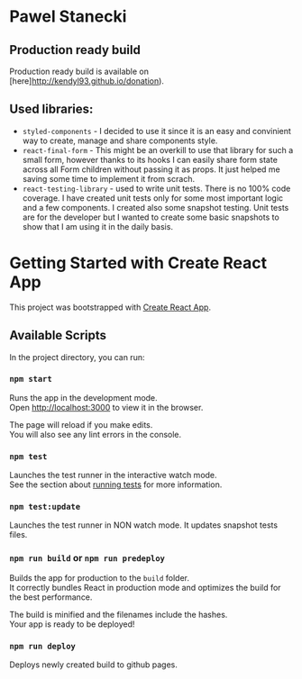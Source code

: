 # Pawel Stanecki

## Production ready build

Production ready build is available on [here]http://kendyl93.github.io/donation).

## Used libraries:

- `styled-components` - I decided to use it since it is an easy and convinient way to create, manage and share components style.
- `react-final-form` - This might be an overkill to use that library for such a small form, however thanks to its hooks I can easily share form state across all Form children without passing it as props. It just helped me saving some time to implement it from scrach.
- `react-testing-library` - used to write unit tests. There is no 100% code coverage. I have created unit tests only for some most important logic and a few components. I created also some snapshot testing. Unit tests are for the developer but I wanted to create some basic snapshots to show that I am using it in the daily basis.

# Getting Started with Create React App

This project was bootstrapped with [Create React App](https://github.com/facebook/create-react-app).

## Available Scripts

In the project directory, you can run:

### `npm start`

Runs the app in the development mode.\
Open [http://localhost:3000](http://localhost:3000) to view it in the browser.

The page will reload if you make edits.\
You will also see any lint errors in the console.

### `npm test`

Launches the test runner in the interactive watch mode.\
See the section about [running tests](https://facebook.github.io/create-react-app/docs/running-tests) for more information.

### `npm test:update`

Launches the test runner in NON watch mode. It updates snapshot tests files.

### `npm run build` or `npm run predeploy`

Builds the app for production to the `build` folder.\
It correctly bundles React in production mode and optimizes the build for the best performance.

The build is minified and the filenames include the hashes.\
Your app is ready to be deployed!

### `npm run deploy`

Deploys newly created build to github pages.
